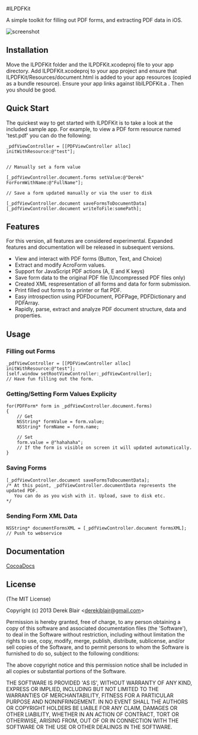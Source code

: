 #ILPDFKit

A simple toolkit for filling out PDF forms, and extracting PDF data in iOS.


![screenshot](http://i.imgur.com/lwuG0aC.png "Screenshot")

## Installation

   Move the ILPDFKit folder and the ILPDFKit.xcodeproj file to your app directory. Add ILPDFKit.xcodeproj to your app project and ensure that ILPDFKit/Resources/document.html is added to your app resources (copied as a bundle resource). Ensure your app links against libILPDFKit.a . Then you should be good.

## Quick Start

 The quickest way to get started with ILPDFKit is to take a look at the included sample app. For example, to view a PDF form resource named 'test.pdf' you can do the following:

    _pdfViewController = [[PDFViewController alloc] initWithResource:@"test"];
    
    
    // Manually set a form value
    
    [_pdfViewController.document.forms setValue:@"Derek" ForFormWithName:@"FullName"];
    
    // Save a form updated manually or via the user to disk
    
    [_pdfViewController.document saveFormsToDocumentData]
    [_pdfViewController.document writeToFile:somePath];
    
## Features


  For this version, all features are considered experimental. Expanded features and documentation will be released in subsequent versions.
  
  * View and interact with PDF forms (Button, Text, and Choice)
  * Extract and modify AcroForm values.
  * Support for JavaScript PDF actions (A, E and K keys)
  * Save form data to the original PDF file (Uncompressed PDF files only)
  * Created XML respresentation of all forms and data for form submission.
  * Print filled out forms to a printer or flat PDF.
  * Easy introspection using PDFDocument, PDFPage, PDFDictionary and PDFArray.
  * Rapidly, parse, extract and analyze PDF document structure, data and properties.
  
  
## Usage


### Filling out Forms

	_pdfViewController = [[PDFViewController alloc] initWithResource:@"test"];
	[self.window setRootViewController:_pdfViewController];
	// Have fun filling out the form.


### Getting/Setting Form Values Explicity

	for(PDFForm* form in _pdfViewController.document.forms)
	{
		// Get
		NSString* formValue = form.value;
		NSString* formName = form.name;
		
		// Set
		form.value = @"hahahaha";
		// If the form is visible on screen it will updated automatically.
	}


### Saving Forms

	[_pdfViewController.document saveFormsToDocumentData];
	/* At this point, _pdfViewController.documentData represents the updated PDF.
	   You can do as you wish with it. Upload, save to disk etc.
	*/ 
	
### Sending Form XML Data 

	NSString* documentFormsXML = [_pdfViewController.document formsXML];
	// Push to webservice
	


## Documentation

[CocoaDocs](http://cocoadocs.org/docsets/ILPDFKit)


## License

(The MIT License)

Copyright (c) 2013 Derek Blair &lt;derekjblair@gmail.com&gt;

Permission is hereby granted, free of charge, to any person obtaining
a copy of this software and associated documentation files (the
'Software'), to deal in the Software without restriction, including
without limitation the rights to use, copy, modify, merge, publish,
distribute, sublicense, and/or sell copies of the Software, and to
permit persons to whom the Software is furnished to do so, subject to
the following conditions:

The above copyright notice and this permission notice shall be
included in all copies or substantial portions of the Software.

THE SOFTWARE IS PROVIDED 'AS IS', WITHOUT WARRANTY OF ANY KIND,
EXPRESS OR IMPLIED, INCLUDING BUT NOT LIMITED TO THE WARRANTIES OF
MERCHANTABILITY, FITNESS FOR A PARTICULAR PURPOSE AND NONINFRINGEMENT.
IN NO EVENT SHALL THE AUTHORS OR COPYRIGHT HOLDERS BE LIABLE FOR ANY
CLAIM, DAMAGES OR OTHER LIABILITY, WHETHER IN AN ACTION OF CONTRACT,
TORT OR OTHERWISE, ARISING FROM, OUT OF OR IN CONNECTION WITH THE
SOFTWARE OR THE USE OR OTHER DEALINGS IN THE SOFTWARE.
